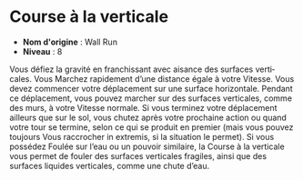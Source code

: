 # Course à la verticale

 * **Nom d'origine** : Wall Run
 * **Niveau** : 8


<p>Vous défiez la gravité en franchissant avec aisance des surfaces verti‑
cales. Vous Marchez rapidement d’une distance égale à votre Vitesse. Vous devez commencer votre déplacement sur une surface horizontale. Pendant ce déplacement, vous pouvez marcher sur des surfaces verticales, comme des murs, à votre Vitesse normale. Si vous terminez votre déplacement ailleurs que sur le sol, vous chutez après votre prochaine action ou quand votre tour se termine, selon ce qui se produit en premier (mais vous pouvez toujours Vous raccrocher in extremis, si la situation le permet). Si vous possédez Foulée sur l’eau ou un pouvoir similaire, la Course à la verticale vous permet de fouler des surfaces verticales fragiles, ainsi que des surfaces liquides verticales, comme une chute d’eau.</p>